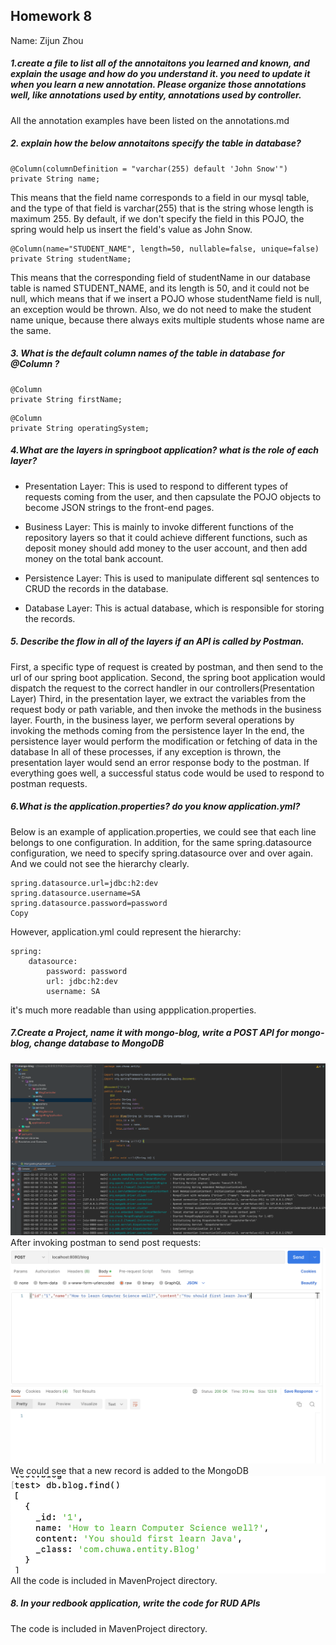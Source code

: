 ## Homework 8

Name: Zijun Zhou

##### 1.create a file to list all of the annotaitons you learned and known, and explain the usage and how do you understand it. you need to update it when you learn a new annotation. Please organize those annotations well, like annotations used by entity, annotations used by controller.
All the annotation examples have been listed on the annotations.md

##### 2. explain how the below annotaitons specify the table in database?
```
@Column(columnDefinition = "varchar(255) default 'John Snow'")
private String name;
```
This means that the field name corresponds to a field in our mysql table, and the type of that field is varchar(255) that is the string whose length is maximum 255. By default, if we don't specify the field in this POJO, the spring would help us insert the field's value as John Snow.

```
@Column(name="STUDENT_NAME", length=50, nullable=false, unique=false)
private String studentName;
```
This means that the corresponding field of studentName in our database table is named STUDENT_NAME, and its length is 50, and it could not be null, which means that if we insert a POJO whose studentName field is null, an exception would be thrown. Also, we do not need to make the student name unique, because there always exits multiple students whose name are the same.

##### 3. What is the default column names of the table in database for  @Column ?
```
@Column
private String firstName;
```
```
@Column
private String operatingSystem;
```

##### 4.What are the layers in springboot application? what is the role of each layer?
- Presentation Layer: This is used to respond to different types of requests coming from the user, and then capsulate the POJO objects to become JSON strings to the front-end pages.

- Business Layer: This is mainly to invoke different functions of the repository layers so that it could achieve different functions, such as deposit money should add money to the user account, and then add money on the total bank account.

- Persistence Layer: This is used to manipulate different sql sentences to CRUD the records in the database.

- Database Layer: This is actual database, which is responsible for storing the records.

##### 5. Describe the flow in all of the layers if an API is called by Postman.
First, a specific type of request is created by postman, and then send to the url of our spring boot application.
Second, the spring boot application would dispatch the request to the correct handler in our controllers(Presentation Layer)
Third, in the presentation layer, we extract the variables from the request body or path variable, and then invoke the methods in the business layer.
Fourth, in the business layer, we perform several operations by invoking the methods coming from the persistence layer
In the end, the persistence layer would perform the modification or fetching of data in the database
In all of these processes, if any exception is thrown, the presentation layer would send an error response body to the postman. If everything goes well, a successful status code would be used to respond to postman requests.

##### 6.What is the application.properties? do you know application.yml?
Below is an example of application.properties, we could see that each line belongs to one configuration. In addition, for the same spring.datasource configuration, we need to specify spring.datasource over and over again. And we could not see the hierarchy clearly.
```
spring.datasource.url=jdbc:h2:dev
spring.datasource.username=SA
spring.datasource.password=password
Copy
```
However, application.yml could represent the hierarchy:
```
spring:
    datasource:
        password: password
        url: jdbc:h2:dev
        username: SA
```
it's much more readable than using appplication.properties.


##### 7.Create a Project, name it with mongo-blog, write a POST API for mongo-blog, change database to MongoDB
![](./photos/21.png)
After invoking postman to send post requests:
![](./photos/23.png)
We could see that a new record is added to the MongoDB
![](./photos/22.png)
All the code is included in MavenProject directory.

##### 8. In your redbook application, write the code for RUD APIs
The code is included in MavenProject directory.